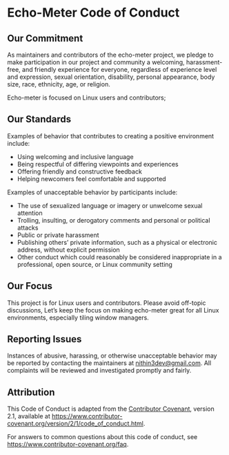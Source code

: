 # Echo-Meter Code of Conduct

## Our Commitment

As maintainers and contributors of the echo-meter project, we pledge to make participation in our project and community a welcoming, harassment-free, and friendly experience for everyone, regardless of experience level and expression, sexual orientation, disability, personal appearance, body size, race, ethnicity, age, or religion.

Echo-meter is focused on Linux users and contributors;

## Our Standards

Examples of behavior that contributes to creating a positive environment include:

- Using welcoming and inclusive language
- Being respectful of differing viewpoints and experiences
- Offering friendly and constructive feedback
- Helping newcomers feel comfortable and supported

Examples of unacceptable behavior by participants include:

- The use of sexualized language or imagery or unwelcome sexual attention
- Trolling, insulting, or derogatory comments and personal or political attacks
- Public or private harassment
- Publishing others’ private information, such as a physical or electronic address, without explicit permission
- Other conduct which could reasonably be considered inappropriate in a professional, open source, or Linux community setting

## Our Focus

This project is for Linux users and contributors. Please avoid off-topic discussions, Let’s keep the focus on making echo-meter great for all Linux environments, especially tiling window managers.

## Reporting Issues

Instances of abusive, harassing, or otherwise unacceptable behavior may be reported by contacting the maintainers at nithin3dev@gmail.com. All complaints will be reviewed and investigated promptly and fairly.

## Attribution

This Code of Conduct is adapted from the [Contributor Covenant][homepage], version 2.1, available at https://www.contributor-covenant.org/version/2/1/code_of_conduct.html.

[homepage]: https://www.contributor-covenant.org

For answers to common questions about this code of conduct, see https://www.contributor-covenant.org/faq.

